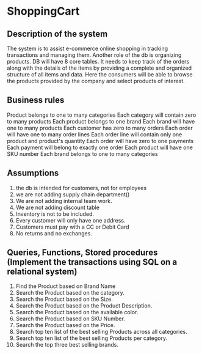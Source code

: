 # ShoppingCart

## Description of the system
The system is to assist e-commerce online shopping in tracking transactions and managing them. Another role of the db is organizing products. DB will have 8 core tables.
It needs to keep track of the orders along with the details of the items by providing a complete and organized structure of all items and data.
Here the consumers will be able to browse the products provided by the company and select products of interest.

## Business rules
Product belongs to one to many categories
Each category will contain zero to many products
Each product belongs to one brand
Each brand will have one to many products
Each customer has zero to many orders
Each order will have one to many order lines
Each order line will contain only one product and product's quantity
Each order will have zero to one payments
Each payment will belong to exactly one order
Each product will have one SKU number
Each brand belongs to one to many categories

## Assumptions
1. the db is intended for customers, not for employees
2. we are not adding supply chain department()
3. We are not adding internal team work.
4. We are not adding discount table
5. Inventory is not to be included.
6. Every customer will only have one address.
7. Customers must pay with a CC or Debit Card
8. No returns and no exchanges.

## Queries, Functions, Stored procedures (Implement the transactions using SQL on a relational system)
1. Find the Product based on Brand Name
2. Search the Product based on the category.
3. Search the Product based on the Size.
4. Search the Product based on the Product Description.
5. Search the Product based on the available color.
6. Search the Product based on SKU Number.
7. Search the Product based on the Price.
8. Search top ten list of the best selling Products across all categories.
9. Search top ten list of the best selling Products per category.
10. Search the top three best selling brands.
